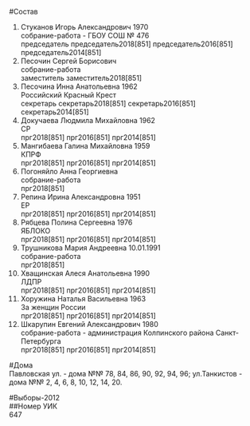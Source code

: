 #Состав  
1. Стуканов Игорь Александрович 1970  
    собрание-работа - ГБОУ СОШ № 476  
    председатель председатель2018[851] председатель2016[851] председатель2014[851]  
2. Песочин Сергей Борисович  
    собрание-работа  
    заместитель заместитель2018[851]  
3. Песочина Инна Анатольевна 1962  
    Российский Красный Крест  
    секретарь секретарь2018[851] секретарь2016[851] секретарь2014[851]  
4. Докучаева Людмила Михайловна 1962  
    СР  
    прг2018[851] прг2016[851] прг2014[851]  
5. Мангибаева Галина Михайловна 1959  
    КПРФ  
    прг2018[851] прг2016[851] прг2014[851]  
6. Погоняйло Анна Георгиевна  
    собрание-работа  
    прг2018[851]  
7. Репина Ирина Александровна 1951  
    ЕР  
    прг2018[851] прг2016[851] прг2014[851]  
8. Рябцева Полина Сергеевна 1976  
    ЯБЛОКО  
    прг2018[851] прг2016[851] прг2014[851]  
9. Трушникова Мария Андреевна 10.01.1991  
    собрание-работа  
    прг2018[851]  
10. Хващинская Алеся Анатольевна 1990  
    ЛДПР  
    прг2018[851] прг2016[851] прг2014[851]  
11. Хоружина Наталья Васильевна 1963  
    За женщин России  
    прг2018[851] прг2016[851] прг2014[851]  
12. Шкарупин Евгений Александрович 1980  
    собрание-работа - администрация Колпинского района Санкт-Петербурга  
    прг2018[851] прг2016[851] прг2014[851]  
  
#Дома  
Павловская ул. - дома №№ 78, 84, 86, 90, 92, 94, 96; ул.Танкистов - дома №№ 2, 4, 6, 8, 10, 12, 14, 20.  
  
#Выборы-2012  
##Номер УИК  
647  

